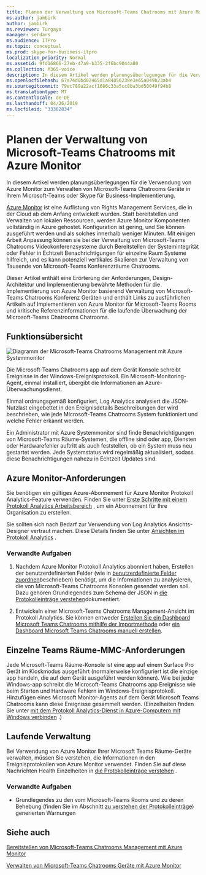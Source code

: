 ```yaml
---
title: Planen der Verwaltung von Microsoft-Teams Chatrooms mit Azure Monitor
ms.author: jambirk
author: jambirk
ms.reviewer: Turgayo
manager: serdars
ms.audience: ITPro
ms.topic: conceptual
ms.prod: skype-for-business-itpro
localization_priority: Normal
ms.assetid: 9fd16866-27eb-47a9-b335-2f6bc9044a80
ms.collection: M365-voice
description: In diesem Artikel werden planungsüberlegungen für die Verwendung von Azure Monitor zum Verwalten von Microsoft-Teams Chatrooms Geräte in Ihrer Skype für Business oder Teams Implementierung.
ms.openlocfilehash: 67a74d0bd02465d1a84856238e3e65a049b23ab4
ms.sourcegitcommit: 79ec789a22acf1686c33a5cc8ba3bd50049f94b8
ms.translationtype: MT
ms.contentlocale: de-DE
ms.lasthandoff: 04/26/2019
ms.locfileid: "33362834"
---
```

# <a name="plan-microsoft-teams-rooms-management-with-azure-monitor"></a>Planen der Verwaltung von Microsoft-Teams Chatrooms mit Azure Monitor
 
 In diesem Artikel werden planungsüberlegungen für die Verwendung von Azure Monitor zum Verwalten von Microsoft-Teams Chatrooms Geräte in Ihrem Microsoft-Teams oder Skype für Business-Implementierung.
  
[Azure Monitor](https://docs.microsoft.com/azure/azure-monitor/overview) ist eine Auflistung von Rights Management Services, die in der Cloud ab dem Anfang entwickelt wurden. Statt bereitstellen und Verwalten von lokalen Ressourcen, werden Azure Monitor Komponenten vollständig in Azure gehostet. Konfiguration ist gering, und Sie können ausgeführt werden und als solches innerhalb weniger Minuten. Mit einigen Arbeit Anpassung können sie bei der Verwaltung von Microsoft-Teams Chatrooms Videokonferenzsysteme durch Bereitstellen der Systemintegrität oder Fehler in Echtzeit Benachrichtigungen für einzelne Raum Systeme hilfreich, und es kann potenziell vertikales Skalieren zur Verwaltung von Tausende von Microsoft-Teams Konferenzräume Chatrooms.
  
Dieser Artikel enthält eine Erörterung der Anforderungen, Design-Architektur und Implementierung bewährte Methoden für die Implementierung von Azure Monitor basierend Verwaltung von Microsoft-Teams Chatrooms Konferenz Geräten und enthält Links zu ausführlichen Artikeln auf Implementieren von Azure Monitor für Microsoft-Teams Rooms und kritische Referenzinformationen für die laufende Überwachung der Microsoft-Teams Chatrooms Chatrooms. 
  
## <a name="functional-overview"></a>Funktionsübersicht

![Diagramm der Microsoft-Teams Chatrooms Management mit Azure Systemmonitor](../media/3f2ae1b8-61ea-4cd6-afb4-4bd75ccc746a.png)
  
Die Microsoft-Teams Chatrooms app auf dem Gerät Konsole schreibt Ereignisse in der Windows-Ereignisprotokoll. Ein Microsoft-Monitoring-Agent, einmal installiert, übergibt die Informationen an Azure-Überwachungsdienst. 
  
Einmal ordnungsgemäß konfiguriert, Log Analytics analysiert die JSON-Nutzlast eingebettet in den Ereignisdetails Beschreibungen der wird beschrieben, wie jede Microsoft-Teams Chatrooms System funktioniert und welche Fehler erkannt werden. 
  
Ein Administrator mit Azure Systemmonitor sind finde Benachrichtigungen von Microsoft-Teams Räume-Systemen, die offline sind oder app, Diensten oder Hardwarefehler auftritt als auch feststellen, ob ein System muss neu gestartet werden. Jede Systemstatus wird regelmäßig aktualisiert, sodass diese Benachrichtigungen nahezu in Echtzeit Updates sind.
  
## <a name="azure-monitor-requirements"></a>Azure Monitor-Anforderungen

Sie benötigen ein gültiges Azure-Abonnement für Azure Monitor Protokoll Analytics-Feature verwenden. Finden Sie unter [Erste Schritte mit einem Protokoll Analytics Arbeitsbereich](https://docs.microsoft.com/azure/azure-monitor/learn/quick-create-workspace) , um ein Abonnement für Ihre Organisation zu erstellen.
  
Sie sollten sich nach Bedarf zur Verwendung von Log Analytics Ansichts-Designer vertraut machen. Diese Details finden Sie unter [Ansichten im Protokoll Analytics](https://docs.microsoft.com/azure/azure-monitor/platform/view-designer) .
  
### <a name="related-tasks"></a>Verwandte Aufgaben

1. Nachdem Azure Monitor Protokoll Analytics abonniert haben, Erstellen der benutzerdefinierten Felder (wie in [benutzerdefinierte Felder zuordnen](azure-monitor-deploy.md#Custom_fields)beschrieben) benötigt, um die Informationen zu analysieren, die von Microsoft-Teams Chatrooms Konsolen gesendet werden soll. Dazu gehören Grundlegendes zum Schema der JSON in [die Protokolleinträge verstehen](azure-monitor-manage.md#understand-the-log-entries)dokumentiert.
    
2. Entwickeln einer Microsoft-Teams Chatrooms Management-Ansicht im Protokoll Analytics. Sie können entweder [Erstellen Sie ein Dashboard Microsoft Teams Chatrooms mithilfe der Importmethode](azure-monitor-deploy.md#create-a-microsoft-teams-rooms-dashboard-by-using-the-import-method) oder [ein Dashboard Microsoft Teams Chatrooms manuell erstellen](azure-monitor-deploy.md#create-a-microsoft-teams-rooms-dashboard-manually).
    
## <a name="individual-microsoft-teams-rooms-console-requirements"></a>Einzelne Teams Räume-MMC-Anforderungen

Jede Microsoft-Teams Räume-Konsole ist eine app auf einem Surface Pro Gerät im Kioskmodus ausgeführt (normalerweise konfiguriert ist die einzige app handeln, die auf dem Gerät ausgeführt werden können). Wie bei jeder Windows-app schreibt die Microsoft-Teams Chatrooms app Ereignisse wie beim Starten und Hardware Fehlern im Windows-Ereignisprotokoll. Hinzufügen eines Microsoft Monitor-Agents auf dem Gerät Microsoft Teams Chatrooms kann diese Ereignisse gesammelt werden. (Einzelheiten finden Sie unter [mit dem Protokoll Analytics-Dienst in Azure-Computern mit Windows verbinden](https://docs.microsoft.com/azure/azure-monitor/platform/agent-windows) .)
  
## <a name="ongoing-management"></a>Laufende Verwaltung

Bei Verwendung von Azure Monitor Ihrer Microsoft Teams Räume-Geräte verwalten, müssen Sie verstehen, die Informationen in den Ereignisprotokollen von Azure Monitor verwendet. Finden Sie auf diese Nachrichten Health Einzelheiten in [die Protokolleinträge verstehen](azure-monitor-manage.md#understand-the-log-entries) .
  
### <a name="related-tasks"></a>Verwandte Aufgaben

- Grundlegendes zu den vom Microsoft-Teams Rooms und zu deren Behebung (finden Sie im Abschnitt [zu verstehen der Protokolleinträge](azure-monitor-manage.md#understand-the-log-entries)) generierten Warnungen
    
## <a name="see-also"></a>Siehe auch

[Bereitstellen von Microsoft-Teams Chatrooms Management mit Azure Monitor](azure-monitor-deploy.md)
  
[Verwalten von Microsoft-Teams Chatrooms Geräte mit Azure Monitor](azure-monitor-manage.md)